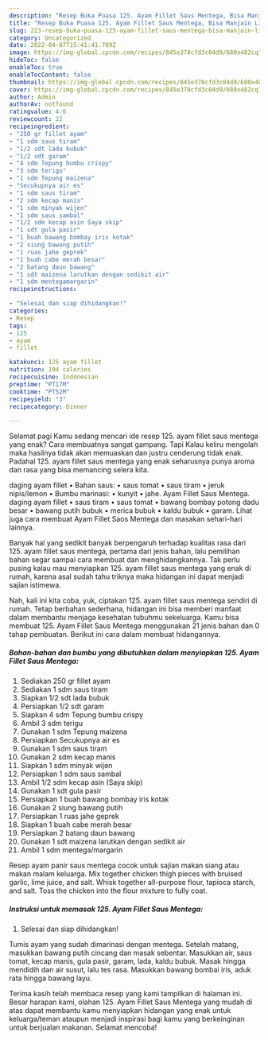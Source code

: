 ```yaml
---
description: "Resep Buka Puasa 125. Ayam Fillet Saus Mentega, Bisa Manjain Lidah"
title: "Resep Buka Puasa 125. Ayam Fillet Saus Mentega, Bisa Manjain Lidah"
slug: 223-resep-buka-puasa-125-ayam-fillet-saus-mentega-bisa-manjain-lidah
category: Uncategorized
date: 2022-04-07T15:41:41.789Z
image: https://img-global.cpcdn.com/recipes/845e378cfd3c04d9/680x482cq70/125-ayam-fillet-saus-mentega-foto-resep-utama.jpg
hideToc: false
enableToc: true
enableTocContent: false
thumbnail: https://img-global.cpcdn.com/recipes/845e378cfd3c04d9/680x482cq70/125-ayam-fillet-saus-mentega-foto-resep-utama.jpg
cover: https://img-global.cpcdn.com/recipes/845e378cfd3c04d9/680x482cq70/125-ayam-fillet-saus-mentega-foto-resep-utama.jpg
author: Admin
authorAv: notfound
ratingvalue: 4.6
reviewcount: 22
recipeingredient:
- "250 gr fillet ayam"
- "1 sdm saus tiram"
- "1/2 sdt lada bubuk"
- "1/2 sdt garam"
- "4 sdm Tepung bumbu crispy"
- "3 sdm terigu"
- "1 sdm Tepung maizena"
- "Secukupnya air es"
- "1 sdm saus tiram"
- "2 sdm kecap manis"
- "1 sdm minyak wijen"
- "1 sdm saus sambal"
- "1/2 sdm kecap asin Saya skip"
- "1 sdt gula pasir"
- "1 buah bawang bombay iris kotak"
- "2 siung bawang putih"
- "1 ruas jahe geprek"
- "1 buah cabe merah besar"
- "2 batang daun bawang"
- "1 sdt maizena larutkan dengan sedikit air"
- "1 sdm mentegamargarin"
recipeinstructions:

- "Selesai dan siap dihidangkan!"
categories:
- Resep
tags:
- 125
- ayam
- fillet

katakunci: 125 ayam fillet 
nutrition: 194 calories
recipecuisine: Indonesian
preptime: "PT17M"
cooktime: "PT52M"
recipeyield: "3"
recipecategory: Dinner

---
```



Selamat pagi Kamu sedang mencari ide resep 125. ayam fillet saus mentega yang enak? Cara membuatnya sangat gampang. Tapi Kalau keliru mengolah maka hasilnya tidak akan memuaskan dan justru cenderung tidak enak. Padahal 125. ayam fillet saus mentega yang enak seharusnya punya aroma dan rasa yang bisa memancing selera kita.


daging ayam fillet • Bahan saus: • saus tomat • saus tiram • jeruk nipis/lemon • Bumbu marinasi: • kunyit • jahe. Ayam Fillet Saus Mentega. daging ayam fillet • saus tiram • saus tomat • bawang bombay potong dadu besar • bawang putih bubuk • merica bubuk • kaldu bubuk • garam. Lihat juga cara membuat Ayam Fillet Saos Mentega dan masakan sehari-hari lainnya.

Banyak hal yang sedikit banyak berpengaruh terhadap kualitas rasa dari 125. ayam fillet saus mentega, pertama dari jenis bahan, lalu pemilihan bahan segar sampai cara membuat dan menghidangkannya. Tak perlu pusing kalau mau menyiapkan 125. ayam fillet saus mentega yang enak di rumah, karena asal sudah tahu triknya maka hidangan ini dapat menjadi sajian istimewa.


Nah, kali ini kita coba, yuk, ciptakan 125. ayam fillet saus mentega sendiri di rumah. Tetap berbahan sederhana, hidangan ini bisa memberi manfaat dalam membantu menjaga kesehatan tubuhmu sekeluarga. Kamu bisa membuat 125. Ayam Fillet Saus Mentega menggunakan 21 jenis bahan dan 0 tahap pembuatan. Berikut ini cara dalam membuat hidangannya.

<!--inarticleads1-->

##### Bahan-bahan dan bumbu yang dibutuhkan dalam menyiapkan 125. Ayam Fillet Saus Mentega:

1. Sediakan 250 gr fillet ayam
1. Sediakan 1 sdm saus tiram
1. Siapkan 1/2 sdt lada bubuk
1. Persiapkan 1/2 sdt garam
1. Siapkan 4 sdm Tepung bumbu crispy
1. Ambil 3 sdm terigu
1. Gunakan 1 sdm Tepung maizena
1. Persiapkan Secukupnya air es
1. Gunakan 1 sdm saus tiram
1. Gunakan 2 sdm kecap manis
1. Siapkan 1 sdm minyak wijen
1. Persiapkan 1 sdm saus sambal
1. Ambil 1/2 sdm kecap asin (Saya skip)
1. Gunakan 1 sdt gula pasir
1. Persiapkan 1 buah bawang bombay iris kotak
1. Gunakan 2 siung bawang putih
1. Persiapkan 1 ruas jahe geprek
1. Siapkan 1 buah cabe merah besar
1. Persiapkan 2 batang daun bawang
1. Gunakan 1 sdt maizena larutkan dengan sedikit air
1. Ambil 1 sdm mentega/margarin


Resep ayam panir saus mentega cocok untuk sajian makan siang atau makan malam keluarga. Mix together chicken thigh pieces with bruised garlic, lime juice, and salt. Whisk together all-purpose flour, tapioca starch, and salt. Toss the chicken into the flour mixture to fully coat. 

<!--inarticleads2-->

##### Instruksi untuk memasak 125. Ayam Fillet Saus Mentega:


1. Selesai dan siap dihidangkan!

Tumis ayam yang sudah dimarinasi dengan mentega. Setelah matang, masukkan bawang putih cincang dan masak sebentar. Masukkan air, saus tomat, kecap manis, gula pasir, garam, lada, kaldu bubuk. Masak hingga mendidih dan air susut, lalu tes rasa. Masukkan bawang bombai iris, aduk rata hingga bawang layu. 

Terima kasih telah membaca resep yang kami tampilkan di halaman ini. Besar harapan kami, olahan 125. Ayam Fillet Saus Mentega yang mudah di atas dapat membantu kamu menyiapkan hidangan yang enak untuk keluarga/teman ataupun menjadi inspirasi bagi kamu yang berkeinginan untuk berjualan makanan. Selamat mencoba!
